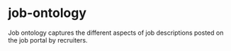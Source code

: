 # job-ontology
Job ontology captures the different aspects of job descriptions posted on the job portal by recruiters.
